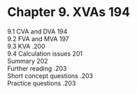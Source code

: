 # Chapter 9. XVAs 194  

9.1 CVA and DVA 194   
9.2 FVA and MVA 197   
9.3 KVA .200   
9.4 Calculation issues 201   
Summary 202   
Further reading .203   
Short concept questions .203   
Practice questions .203  
